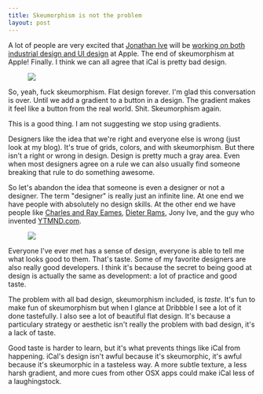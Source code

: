 ```yaml
---
title: Skeumorphism is not the problem
layout: post
---
```


A lot of people are very excited that [Jonathan Ive](http://en.wikipedia.org/wiki/Jony_ive) will be [working on both industrial design and UI design](http://www.apple.com/pr/library/2012/10/29Apple-Announces-Changes-to-Increase-Collaboration-Across-Hardware-Software-Services.html) at Apple. The end of skeumorphism at Apple! Finally. I think we can all agree that iCal is pretty bad design.

<figure>
  <img src="http://cl.ly/image/422O1H0H3m22/content">
</figure>

So, yeah, fuck skeumorphism. Flat design forever. I'm glad this conversation is over. Until we add a gradient to a button in a design. The gradient makes it feel like a button from the real world. Shit. Skeumorphism again.

This is a good thing. I am not suggesting we stop using gradients.

Designers like the idea that we're right and everyone else is wrong (just look at my blog). It's true of grids, colors, and with skeumorphism. But there isn't a right or wrong in design. Design is pretty much a gray area. Even when most designers agree on a rule we can also usually find someone breaking that rule to do something awesome.

So let's abandon the idea that someone is even a designer or not a designer. The term "designer" is really just an infinite line. At one end we have people with absolutely no design skills. At the other end we have people like [Charles and Ray Eames](http://en.wikipedia.org/wiki/Charles_and_Ray_Eames), [Dieter Rams](http://en.wikipedia.org/wiki/Dieter_Rams), Jony Ive, and the guy who invented [YTMND.com](http://hasselhoffdolphin.ytmnd.com/).

<figure>
  <img src="http://cl.ly/image/2y131h170M2T/content">
</figure>

Everyone I've ever met has a sense of design, everyone is able to tell me what looks good to them. That's taste. Some of my favorite designers are also really good developers. I think it's because the secret to being good at design is actually the same as development: a lot of practice and good taste.

The problem with all bad design, skeumorphism included, is *taste*. It's fun to make fun of skeumorphism but when I glance at Dribbble I see a lot of it done tastefully. I also see a lot of beautiful flat design. It's because a particulary strategy or aesthetic isn't really the problem with bad design, it's a lack of taste.

Good taste is harder to learn, but it's what prevents things like iCal from happening. iCal's design isn't awful because it's skeumorphic, it's awful because it's skeumorphic in a tasteless way. A more subtle texture, a less harsh gradient, and more cues from other OSX apps could make iCal less of a laughingstock.


